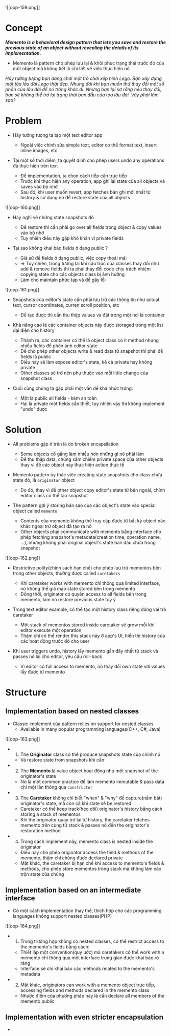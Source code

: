 ![[oop-159.png]]

# Concept

***Memento is a behavioral design pattern that lets you save and restore the previous state of an object without revealing the details of its implementation.***

- Memento là pattern cho phép lưu lại & khôi phục trạng thái trước đó của một object mà không tiết lộ chi tiết về việc thực hiện nó

*Hãy tưởng tượng bạn đang chơi một trò chơi xếp hình Lego. Bạn xây dựng một tòa lâu đài Lego thật đẹp. Nhưng đôi khi bạn muốn thử thay đổi một số phần của lâu đài để nó trông khác đi. Nhưng bạn lại sợ rằng nếu thay đổi, bạn sẽ không thể trở lại trạng thái ban đầu của tòa lâu đài. Vậy phải làm sao?*

# Problem

- Hãy tưởng tượng ta tạo một text editor app
	- Ngoài việc chỉnh sửa simple text, editor có thể format text, insert inline images, etc
	
- Tại một số thời điểm, ta quyết định cho phép users undo any operations đã thực hiện trên text
	- Để implementation, ta chọn cách tiếp cận trực tiếp
	- Trước khi thực hiện any operation, app ghi lại state của all objects và saves vào bộ nhớ
	- Sau đó, khi user muốn revert, app fetches bản ghi mới nhất từ history & sử dụng nó để restore state của all objects

![[oop-160.png]]

- Hãy nghĩ về những state snapshots đó
	- Để restore thì cần phải go over all fields trong object & copy values vào bộ nhớ
	- Tuy nhiên điều này gặp khó khăn vì private fields
	
- Tại sao không khai báo fields ở dạng public ?
	- Giả sử để fields ở dạng public, việc copy thoải mái
	- => Tuy nhiên, trong tương lai khi cấu trúc của classes thay đổi như add & remove fields thì ta phải thay đổi code chịu trách nhiệm copying state cho các objects class bị ảnh hưởng
	- Làm cho maintain phức tạp và dễ gây lỗi

![[oop-161.png]]

- Snapshots của editor's state cần phải lưu trữ các thông tin như actual text, cursor coordinates, curren scroll position, etc
	- Để tạo được thì cần thu thập values và đặt trong một nơi là container
	
- Khả năng cao là các container objects này được storaged trong một list đại diện cho history
	- Thành ra, các container có thể là object class có ít method nhưng nhiều fields để phản ánh editor state
	- Để cho phép other objects write & read data từ snapshot thì phải để fields là public
	- Điều này sẽ làm expose editor's state, kể cả private hay không private
	- Other classes sẽ trở nên phụ thuộc vào mỗi little change của snapshot class
	
- Cuối cùng chúng ta gặp phải một vấn đề khá nhức trứng:
	- Một là public all fields - kém an toàn
	- Hai là private một fields cần thiết, tuy nhiên vậy thì không implement "undo" được
	
# Solution

- All problems gặp ở trên là do broken encapsilation
	- Some objects cố gắng làm nhiều hơn những gì nó phải làm
	- Để thu thập data, chúng xâm chiếm private space của other objects thay vì để các object này thực hiện action thực tế
	
- Memento pattern ủy thác việc creating state snapshots cho class chứa state đó, là `originator` object
	- Do đó, thay vì để other object copy editor's state từ bên ngoài, chính editor class có thể tạo snapshot
	
- The pattern gợi ý storing bản sao của các object's state vào special object called `memento`
	- Contents của memento không thể truy cập được từ bất kỳ object nào khác ngoại trừ object đã tạo ra nó
	- Other objects phải communicate with memento bằng interface cho phép fetching snapshot's metadata(creation time, operation name, ...), nhưng không phải original object's state ban đầu chứa trong snapshot

![[oop-162.png]]

- Restrictive polity(chính sách hạn chế) cho phép lưu trữ mementos bên trong other objects, thường được called `caretakers`
	- Khi caretaker works with memento chỉ thông qua limited interface, nó không thể giả mạo state stored bên trong memento
	- Đồng thời, originator có quyền access to all fields bên trong memento, làm nó restore previous state tùy ý
	
- Trong text editor example, có thể tạo một history class riêng đóng vai trò caretaker
	- Một stack of mementos stored inside caretaker sẽ grow mỗi khi editor execute một operation
	- Thậm chí có thể render this stack này ở app's UI, hiển thị history của các hoạt động trước đó cho user
	
- Khi user triggers undo, history lấy memento gần đây nhất từ stack và passes nó lại cho editor, yêu cầu roll-back
	- Vì editor có full access to memento, nó thay đổi own state với values lấy được từ memento
	
# Structure

## Implementation based on nested classes

- Classic implement của pattern relies on support for nested  classes
	- Available in many popular programming languages(C++, C#, Java)

![[oop-163.png]]

- 1. The **Originator** class có thể produce snapshots state của chính nó
	- Và restore state from snapshots khi cần
	
- 2. The **Memento** là value object hoạt động như một snapshot of the originator's state
	- Nó là một common practice để làm memento immutable & pass data chỉ một lần thông qua `constructor`
	
- 3. The **Caretaker** không chỉ biết "when" & "why" để capture(nắm bắt) originator's state, mà còn cả khi state sẽ be restored
	- Caretaker có thể keep track(heo dõi) originator's history bằng cách storing a stack of mementos
	- Khi the originator quay trở lại từ history, the caretaker fetches memento trên cùng từ stack & passes nó đến the originator's restoration method
	
- 4. Trong cách implement này, memento class is nested inside the originator
	- Điều này cho phép originator access the field & methods of the memento, thậm chí chúng được declared private
	- Mặt khác, the caretaker bị hạn chế khi access to memento's fields & methods, cho phép store mementos trong stack mà không làm xáo trộn state của chúng

## Implementation based on an intermediate interface

- Có một cách implementation thay thế, thích hợp cho các programming languages không support nested classes(PHP)

![[oop-164.png]]

- 1. Trong trường hợp không có nested classes, có thể restrict access to the memento's fields bằng cách:
	- Thiết lập một convention(quy ước) mà caretakers có thể work with a memento chỉ thông qua một interface trung gian được khai báo rõ ràng
	- Interface sẽ chỉ khai báo các methods related to the memento's metadata
	
- 2. Mặt khác, originators can work with a memento object trực tiếp, accessing fields and methods declared in the memento class
	- Nhược điểm của phương pháp này là cần declare all members of the memento public 
	
## Implementation with even stricter encapsulation

- 
	
	
	